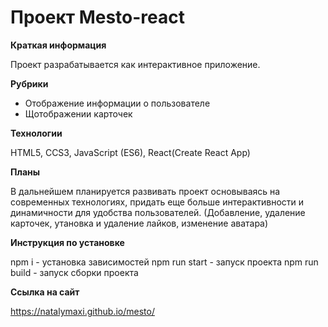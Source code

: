 # Проект Mesto-react

**Краткая информация**

Проект разрабатывается как интерактивное приложение.


**Рубрики**
* Отображение информации о пользователе
* Щотображении карточек


**Технологии**

HTML5, CCS3, JavaScript (ES6), React(Create React App)


**Планы**

В дальнейшем планируется развивать проект основываясь на современных технологиях, придать еще больше интерактивности и динамичности для удобства пользователей. (Добавление, удаление карточек,  утановка и удаление лайков, изменение аватара)


**Инструкция по установке**

npm i - установка зависимостей
npm run start - запуск проекта
npm run build - запуск сборки проекта


**Ссылка на сайт**

https://natalymaxi.github.io/mesto/
